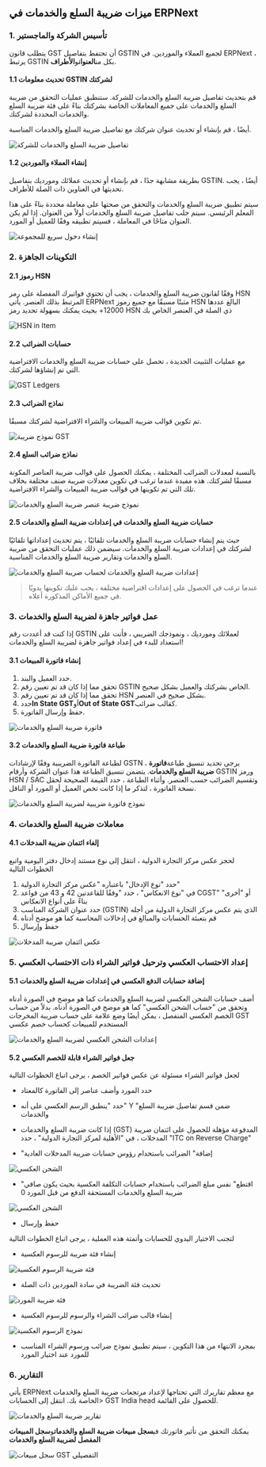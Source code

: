 ## ميزات ضريبة السلع والخدمات في ERPNext

### 1. تأسيس الشركة والماجستير

يتطلب قانون GST أن تحتفظ بتفاصيل GSTIN لجميع العملاء والموردين. في ERPNext ، يرتبط GSTIN بكل من**العنوان**و**الأطراف**.

#### 1.1 تحديث معلومات GSTIN لشركتك

قم بتحديث تفاصيل ضريبة السلع والخدمات للشركة. ستنطبق عمليات التحقق من ضريبة السلع والخدمات على جميع المعاملات الخاصة بشركتك بناءً على فئة ضريبة السلع والخدمات المحددة لشركتك.

أيضًا ، قم بإنشاء أو تحديث عنوان شركتك مع تفاصيل ضريبة السلع والخدمات المناسبة.

![تفاصيل ضريبة السلع والخدمات للشركة](https://docs.erpnext.com/files/company_gst_details.gif)

#### 1.2 إنشاء العملاء والموردين

بطريقة مشابهة جدًا ، قم بإنشاء أو تحديث عملائك ومورديك بتفاصيل GSTIN. أيضًا ، يجب تحديثها في العناوين ذات الصلة للأطراف.

سيتم تطبيق ضريبة السلع والخدمات والتحقق من صحتها على معاملة محددة بناءً على هذا المعلم الرئيسي. سيتم جلب تفاصيل ضريبة السلع والخدمات أولاً من العنوان. إذا لم يكن العنوان متاحًا في المعاملة ، فسيتم تطبيقه وفقًا للعميل أو المورد.

![إنشاء دخول سريع للمجموعة](https://docs.erpnext.com/files/create_party_quick_entry.gif)

### 2. التكوينات الجاهزة

#### 2.1 رموز HSN

وفقًا لقانون ضريبة السلع والخدمات ، يجب أن تحتوي فواتيرك المفصلة على رمز HSN المرتبط بذلك العنصر. يأتي ERPNext مثبتًا مسبقًا مع جميع رموز HSN البالغ عددها 12000+ بحيث يمكنك بسهولة تحديد رمز HSN ذي الصلة في العنصر الخاص بك

![HSN in Item](https://docs.erpnext.com/files/hsn-item.gif)

#### 2.2 حسابات الضرائب

مع عمليات التثبيت الجديدة ، تحصل على حسابات ضريبة السلع والخدمات الافتراضية التي تم إنشاؤها لشركتك.

![GST Ledgers](https://docs.erpnext.com/files/gst-ledger.png)

#### 2.3 نماذج الضرائب

تم تكوين قوالب ضريبة المبيعات والشراء الافتراضية لشركتك مسبقًا.

![نموذج ضريبة GST](https://docs.erpnext.com/files/gst-tax-template.png)

#### 2.4 نماذج ضرائب السلع

بالنسبة لمعدلات الضرائب المختلفة ، يمكنك الحصول على قوالب ضريبة العناصر المكونة مسبقًا لشركتك. هذه مفيدة عندما ترغب في تكوين معدلات ضريبة صنف مختلفة بخلاف تلك التي تم تكوينها في قوالب ضريبة المبيعات والشراء الافتراضية.

![نموذج ضريبة عنصر ضريبة السلع والخدمات](https://docs.erpnext.com/files/gst_item_tax_template.png)

#### 2.5 حسابات ضريبة السلع والخدمات في إعدادات ضريبة السلع والخدمات

حيث يتم إنشاء حسابات ضريبة السلع والخدمات تلقائيًا ، يتم تحديث إعداداتها تلقائيًا لشركتك في إعدادات ضريبة السلع والخدمات. سيضمن ذلك عمليات التحقق من ضريبة السلع والخدمات وتقارير ضريبة السلع والخدمات المناسبة.

![إعدادات ضريبة السلع والخدمات لحساب ضريبة السلع والخدمات](https://docs.erpnext.com/files/gst_settings_accounts.png)

> عندما ترغب في الحصول على إعدادات افتراضية مختلفة ، يجب عليك تكوينها يدويًا في جميع الأماكن المذكورة أعلاه.

### 3. عمل فواتير جاهزة لضريبة السلع والخدمات

إذا كنت قد أعددت رقم GSTIN لعملائك ومورديك ، ونموذجك الضريبي ، فأنت على استعداد للبدء في إعداد فواتير جاهزة لضريبة السلع والخدمات!

#### 3.1 إنشاء فاتورة المبيعات

1. حدد العميل والبند.
2. تحقق مما إذا كان قد تم تعيين رقم GSTIN الخاص بشركتك والعميل بشكل صحيح.
3. تحقق مما إذا كان قد تم تعيين رقم HSN بشكل صحيح في العنصر.
4. حدد**In State GST**أو**Out of State GST**كقالب ضرائب.
5. حفظ وإرسال الفاتورة.

![فاتورة ضريبة السلع والخدمات](https://docs.erpnext.com/files/gst-invoice.gif)

#### 3.2 طباعة فاتورة ضريبة السلع والخدمات

لطباعة الفاتورة الضريبية وفقًا لإرشادات GSTN ، يرجى تحديد تنسيق طباعة**فاتورة ضريبة السلع والخدمات**. يتضمن تنسيق الطباعة هذا عنوان الشركة وأرقام GSTIN ورمز HSN / SAC وتقسيم الضرائب حسب العنصر. وأثناء الطباعة ، حدد القيمة الصحيحة لحقل نسخة الفاتورة ، لتذكر ما إذا كانت تخص العميل أو المورد أو الناقل.

![نموذج فاتورة ضريبية لضريبة السلع والخدمات](https://docs.erpnext.com/files/sample-gst-tax-invoice.png)

### 4. معاملات ضريبة السلع والخدمات

#### 4.1 إلغاء ائتمان ضريبة المدخلات

لحجز عكس مركز التجارة الدولية ، انتقل إلى نوع مستند إدخال دفتر اليومية واتبع الخطوات التالية

1. حدد "نوع الإدخال" باعتباره "عكس مركز التجارة الدولية"
2. في "نوع الانعكاس" ، حدد "وفقًا للقاعدتين 42 و 43 من قواعد CGST" أو "أخرى" بناءً على أنواع الانعكاس
3. حدد عنوان الشركة المناسب (GSTIN) الذي يتم عكس مركز التجارة الدولية من أجله
4. قم بتعبئة الحسابات والمبالغ في إدخالات المحاسبة كما هو موضح أدناه
5. حفظ وإرسال

![عكس ائتمان ضريبة المدخلات](https://docs.erpnext.com/files/reversal-of-itc.png)

### 5. إعداد الاحتساب العكسي وترحيل فواتير الشراء ذات الاحتساب العكسي

#### 5.1 إضافة حسابات الدفع العكسي في إعدادات ضريبة السلع والخدمات

أضف حسابات الشحن العكسي لضريبة السلع والخدمات كما هو موضح في الصورة أدناه وتحقق من "حساب الشحن العكسي" كما هو موضح في الصورة أدناه. بدلاً من حساب الخصم العكسي المنفصل ، يمكن أيضًا وضع علامة على حساب ضريبة المخرجات GST المستخدم للمبيعات كحساب خصم عكسي

![إعدادات الشحن العكسي لضريبة السلع والخدمات](https://docs.erpnext.com/files/gst-reverse-charge-setting.png)

#### 5.2 جعل فواتير الشراء قابلة للخصم العكسي

لجعل فواتير الشراء مسئولة عن عكس فواتير الخصم ، يرجى اتباع الخطوات التالية

* حدد المورد وأضف عناصر إلى الفاتورة كالمعتاد
    
* حدد "ينطبق الرسم العكسي على أنه" Y "ضمن قسم تفاصيل ضريبة السلع والخدمات
    
* إذا كانت ضريبة السلع والخدمات (GST) المدفوعة مؤهلة للحصول على ائتمان ضريبة المدخلات ، في "الأهلية لمركز التجارة الدولية" ، حدد "ITC on Reverse Charge"
* "إضافة" الضرائب باستخدام رؤوس حسابات ضريبة المدخلات العادية

![الشحن العكسي](https://docs.erpnext.com/files/reverse-charge-add.png)

* "اقتطع" نفس مبلغ الضرائب باستخدام حسابات التكلفة العكسية بحيث يكون صافي ضريبة السلع والخدمات المستحقة الدفع من قبل المورد 0

![الشحن العكسي](https://docs.erpnext.com/files/reverse-charge-deduct.png)

* حفظ وإرسال

لتجنب الاختيار اليدوي للحسابات وأتمتة هذه العملية ، يرجى اتباع الخطوات التالية

* إنشاء فئة ضريبة للرسوم العكسية

![فئة ضريبة الرسوم العكسية](https://docs.erpnext.com/files/reverse-charge-tax-category.png)

* تحديث فئة الضريبة في سادة الموردين ذات الصلة

![فئة ضريبة المورد](https://docs.erpnext.com/files/supplier-tax-category.png)

* إنشاء قالب ضرائب الشراء والرسوم للرسوم العكسية

![نموذج الرسوم العكسية](https://docs.erpnext.com/files/reverse-charge-template.png)

* بمجرد الانتهاء من هذا التكوين ، سيتم تطبيق نموذج ضرائب ورسوم الشراء المناسب للمورد عند اختيار المورد

### 6. التقارير

يأتي ERPNext مع معظم تقاريرك التي تحتاجها لإعداد مرتجعات ضريبة السلع والخدمات الخاصة بك. انتقل إلى الحسابات> GST India head للحصول على القائمة.

![تقارير ضريبة السلع والخدمات](https://docs.erpnext.com/files/gst-reports.png)

يمكنك التحقق من تأثير فاتورتك في**سجل مبيعات ضريبة السلع والخدمات**و**سجل المبيعات المفصل لضريبة السلع والخدمات**

![سجل مبيعات GST التفصيلي](https://docs.erpnext.com/files/gst-itemised-sales-register.png)